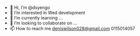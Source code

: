 - 👋 Hi, I’m @dsyengo
- 👀 I’m interested in Wed development
- 🌱 I’m currently learning ...
- 💞️ I’m looking to collaborate on ...
- 📫 How to reach me deniswilson028@gmail.com 0115014057

<!---
dsyengo/dsyengo is a ✨ special ✨ repository because its `README.md` (this file) appears on your GitHub profile.
You can click the Preview link to take a look at your changes.
--->

